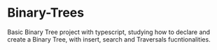 # Binary-Trees

Basic Binary Tree project with typescript, studying how to declare and create a Binary Tree, with insert, search and Traversals fucntionalities.
